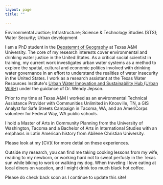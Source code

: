 ```yaml
--- 
layout: page
title: ""

---
```

Environmental Justice; Infrastructure; Science & Technology Studies (STS); Water Security; Urban development 

I am a PhD student in the [Depatemnt of Geography](https://geography.tamu.edu/) at Texas A&M University. The core of my research interests cover environmental and drinking water justice in the United States. As a critical social scientist in training, my current work investigates urban water systems as a method to explore the spatial, cultural and economic politics involved with drinking water governance in an effort to understand the realities of water insecurity in the United States. I work as a research assistant at the Texas Water Resources Institute's [Urban Water Innovation and Sustainability Hub (Urban WISH)](https://twri.tamu.edu/our-work/engaging-educating/urban-wish/) under the guidance of Dr. Wendy Jepson. 

Prior to my time at Texas A&M I worked as an environmental Technical Assistance Provider with Communities Unlimited in Knoxville, TN, a GIS Analyst for Safe Streets Campaign in Tacoma, WA, and an AmeriCorps volunteer for Federal Way, WA public schools. 

I hold a Master of Arts in Community Planning from the University of Washington, Tacoma and a Bachelor of Arts in International Studies with an emphasis in Latin American history from Abilene Christian University. 

Please look at my [CV]( for more detial on these experiences.

Outside my research, you can find me taking cooking lessons from my wife, reading to my newborn, or working hard not to sweat perfusly in the Texas sun while biking to work or walking my dog. When traveling I love eating at local diners on vacation, and I might drink too much black hot coffee.

Please do check back soon as I continue to update this site!
